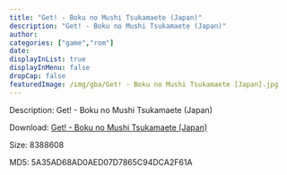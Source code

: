 ```yaml
---
title: "Get! - Boku no Mushi Tsukamaete (Japan)"
description: "Get! - Boku no Mushi Tsukamaete (Japan)"
author: 
categories: ["game","rom"]
date: 
displayInList: true
displayInMenu: false
dropCap: false
featuredImage: /img/gba/Get! - Boku no Mushi Tsukamaete [Japan].jpg
---
```


Description: Get! - Boku no Mushi Tsukamaete (Japan)

Download: <a style="text-decoration:underline;" href="https://mega.nz/#!mPR0iK7A!gkHjpo6ltURkWLnk-MwPRjsVVYiS0TfSQWfEcbGHruY" target = "_blank" rel = "nofollow" > Get! - Boku no Mushi Tsukamaete (Japan)</a>

Size: 8388608

MD5: 5A35AD68AD0AED07D7865C94DCA2F61A

